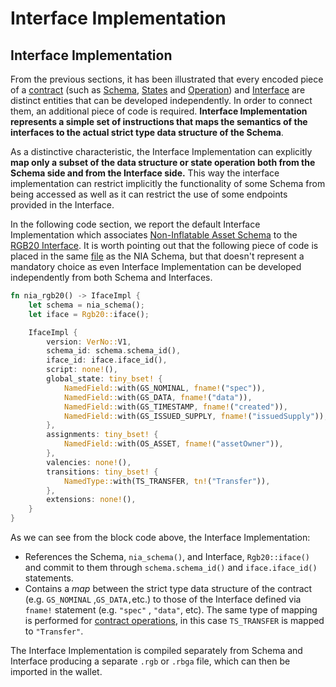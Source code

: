 # Interface Implementation

## Interface Implementation

From the previous sections, it has been illustrated that every encoded piece of a [contract](../annexes/glossary.md#contract) (such as [Schema](../annexes/glossary.md#schema), [States](../annexes/glossary.md#contract-state) and [Operation](../annexes/glossary.md#contract-operation)) and [Interface](../annexes/glossary.md#interface) are distinct entities that can be developed independently. In order to connect them, an additional piece of code is required. **Interface Implementation represents a simple set of instructions that maps the semantics of the interfaces to the actual strict type data structure of the Schema**.

As a distinctive characteristic, the Interface Implementation can explicitly **map only a subset of the data structure or state operation both from the Schema side and from the Interface side.** This way the interface implementation can restrict implicitly the functionality of some Schema from being accessed as well as it can restrict the use of some endpoints provided in the Interface.

In the following code section, we report the default Interface Implementation which associates [Non-Inflatable Asset Schema](schema/non-inflatable-fungible-asset-schema.md) to the [RGB20 Interface](interface/rgb20-interface-example.md). It is worth pointing out that the following piece of code is placed in the same [file](https://github.com/RGB-WG/rgb-schemata/blob/master/src/nia.rs) as the NIA Schema, but that doesn't represent a mandatory choice as even Interface Implementation can be developed independently from both Schema and Interfaces.

```rust
fn nia_rgb20() -> IfaceImpl {
    let schema = nia_schema();
    let iface = Rgb20::iface();

    IfaceImpl {
        version: VerNo::V1,
        schema_id: schema.schema_id(),
        iface_id: iface.iface_id(),
        script: none!(),
        global_state: tiny_bset! {
            NamedField::with(GS_NOMINAL, fname!("spec")),
            NamedField::with(GS_DATA, fname!("data")),
            NamedField::with(GS_TIMESTAMP, fname!("created")),
            NamedField::with(GS_ISSUED_SUPPLY, fname!("issuedSupply")),
        },
        assignments: tiny_bset! {
            NamedField::with(OS_ASSET, fname!("assetOwner")),
        },
        valencies: none!(),
        transitions: tiny_bset! {
            NamedType::with(TS_TRANSFER, tn!("Transfer")),
        },
        extensions: none!(),
    }
}
```

As we can see from the block code above, the Interface Implementation:

* References the Schema, `nia_schema()`, and Interface, `Rgb20::iface()` and commit to them through `schema.schema_id()` and `iface.iface_id()` statements.
* Contains a _map_ between the strict type data structure of the contract (e.g. `GS_NOMINAL` ,`GS_DATA,`etc.) to those of the Interface defined via `fname!` statement (e.g. `"spec"` , `"data"`, etc). The same type of mapping is performed for [contract operations](../annexes/glossary.md#contract-operation), in this case `TS_TRANSFER` is mapped to `"Transfer"`.

The Interface Implementation is compiled separately from Schema and Interface producing a separate `.rgb` or `.rbga` file, which can then be imported in the wallet.
